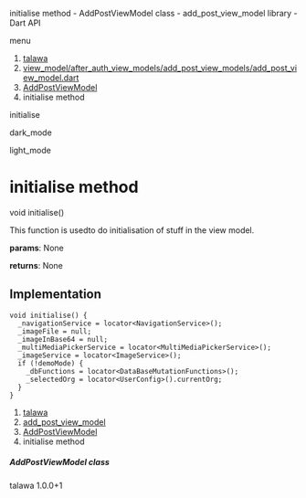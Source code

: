 




initialise method - AddPostViewModel class - add\_post\_view\_model library - Dart API







menu

1. [talawa](../../index.html)
2. [view\_model/after\_auth\_view\_models/add\_post\_view\_models/add\_post\_view\_model.dart](../../view_model_after_auth_view_models_add_post_view_models_add_post_view_model/view_model_after_auth_view_models_add_post_view_models_add_post_view_model-library.html)
3. [AddPostViewModel](../../view_model_after_auth_view_models_add_post_view_models_add_post_view_model/AddPostViewModel-class.html)
4. initialise method

initialise


dark\_mode

light\_mode




# initialise method


void
initialise()

This function is usedto do initialisation of stuff in the view model.

**params**:
None

**returns**:
None


## Implementation

```
void initialise() {
  _navigationService = locator<NavigationService>();
  _imageFile = null;
  _imageInBase64 = null;
  _multiMediaPickerService = locator<MultiMediaPickerService>();
  _imageService = locator<ImageService>();
  if (!demoMode) {
    _dbFunctions = locator<DataBaseMutationFunctions>();
    _selectedOrg = locator<UserConfig>().currentOrg;
  }
}
```

 


1. [talawa](../../index.html)
2. [add\_post\_view\_model](../../view_model_after_auth_view_models_add_post_view_models_add_post_view_model/view_model_after_auth_view_models_add_post_view_models_add_post_view_model-library.html)
3. [AddPostViewModel](../../view_model_after_auth_view_models_add_post_view_models_add_post_view_model/AddPostViewModel-class.html)
4. initialise method

##### AddPostViewModel class





talawa
1.0.0+1






